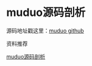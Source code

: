 # muduo源码剖析


源码地址戳这里：[muduo github](https://github.com/chenshuo/muduo)


资料推荐

[muduo源码剖析](https://www.cyhone.com/articles/analysis-of-muduo/)
